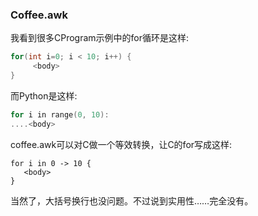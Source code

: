 ### Coffee.awk

我看到很多CProgram示例中的for循环是这样:

```c
for(int i=0; i < 10; i++) {
     <body>
}
```

而Python是这样:

```c
for i in range(0, 10):
....<body>
```

coffee.awk可以对C做一个等效转换，让C的for写成这样:

```
for i in 0 -> 10 {
   <body>
}
```

当然了，大括号换行也没问题。不过说到实用性……完全没有。

